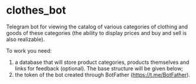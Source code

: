 # clothes_bot
Telegram bot for viewing the catalog of various categories of clothing and goods of these categories (the ability to display prices and buy and sell is also realizable).

To work you need:
1) a database that will store product categories, products themselves and links for feedback (optional). The base structure will be given below;
2) the token of the bot created through BotFather (https://t.me/BotFather).